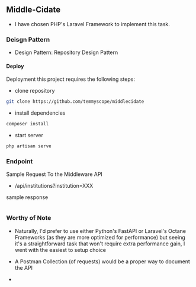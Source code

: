 ## Middle-Cidate

- I have chosen PHP's Laravel Framework to implement this task.




### Deisgn Pattern

- Design Pattern: Repository Design Pattern


#### Deploy

Deployment this project requires the following steps:

- clone repository
```sh
git clone https://github.com/temmyscope/middlecidate
```

- install dependencies
```sh
composer install
```

- start server
```sh
php artisan serve
``` 

### Endpoint

Sample Request To the Middleware API

- /api/institutions?institution=XXX

sample response
```json

```


### Worthy of Note

- Naturally, I'd prefer to use either Python's FastAPI or Laravel's Octane Frameworks (as they are more optimized for performance) but seeing it's a straightforward task that won't require extra performance gain, I went with the easiest to setup choice


- A Postman Collection (of requests) would be a proper way to document the API

- 